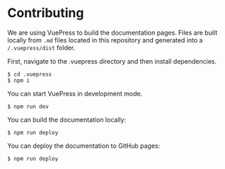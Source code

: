 # Contributing

We are using VuePress to build the documentation pages. Files are built locally from `.md` files located in this repository and generated into a `/.vuepress/dist` folder.

First, navigate to the .vuepress directory and then install dependencies.

```
$ cd .vuepress
$ npm i
```

You can start VuePress in development mode.

```
$ npm run dev
```

You can build the documentation locally:

```
$ npm run deploy
```

You can deploy the documentation to GitHub pages:

```
$ npm run deploy
```